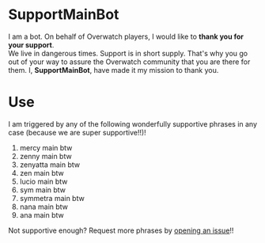 # SupportMainBot
I am a bot. On behalf of Overwatch players, I would like to **thank you for your support**.  
We live in dangerous times. Support is in short supply. That's why you go out of your way to assure the Overwatch community that you are there for them. I, **SupportMainBot**, have made it my mission to thank you.

# Use
I am triggered by any of the following wonderfully supportive phrases in any case (because we are super supportive!!)!

1. mercy main btw
2. zenny main btw
3. zenyatta main btw
4. zen main btw
5. lucio main btw
6. sym main btw
7. symmetra main btw
8. nana main btw
9. ana main btw

Not supportive enough? Request more phrases by [opening an issue](https://github.com/jwolff52/supportmainbot/issues)!!
